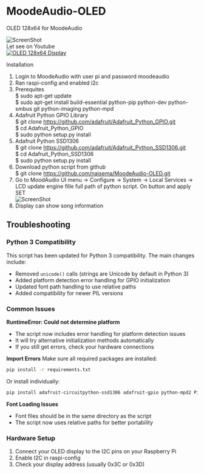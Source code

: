 # MoodeAudio-OLED
OLED 128x64 for MoodeAudio

![ScreenShot](https://github.com/naisema/MoodeAudio-OLED/blob/developer/OLED%20128x64.jpg?raw=true "OLED 128x64 Display")
<br />
Let see on Youtube <br />
[![OLED 128x64 Display](https://img.youtube.com/vi/ZFla1naHdzA/0.jpg)](https://www.youtube.com/watch?v=ZFla1naHdzA "OLED 126x64 Display")
<br />

Installation

1. Login to MoodeAudio with user pi and password moodeaudio
2. Ran raspi-config and enabled i2c
3. Prerequites <br />
   $ sudo apt-get update <br />
   $ sudo apt-get install build-essential python-pip python-dev python-smbus git python-imaging python-mpd<br />
4. Adafruit Python GPIO Library <br />
   $ git clone https://github.com/adafruit/Adafruit_Python_GPIO.git <br />
   $ cd Adafruit_Python_GPIO <br />
   $ sudo python setup.py install <br />
5. Adafruit Python SSD1306 <br />
   $ git clone https://github.com/adafruit/Adafruit_Python_SSD1306.git <br />
   $ cd Adafruit_Python_SSD1306 <br />
   $ sudo python setup.py install <br />
6. Download python script from github <br />
   $ git clone https://github.com/naisema/MoodeAudio-OLED.git <br />
7. Go to MoodAudio UI menu -> Configure -> System -> Local Services -> LCD update engine
   fille full path of python script. On button and apply SET <br />
   ![ScreenShot](https://github.com/naisema/MoodeAudio-OLED/blob/developer/Python_LCD_setup.jpg?raw=true "Python LCD setup")
8. Display can show song information

## Troubleshooting

### Python 3 Compatibility
This script has been updated for Python 3 compatibility. The main changes include:
- Removed `unicode()` calls (strings are Unicode by default in Python 3)
- Added platform detection error handling for GPIO initialization
- Updated font path handling to use relative paths
- Added compatibility for newer PIL versions

### Common Issues

**RuntimeError: Could not determine platform**
- The script now includes error handling for platform detection issues
- It will try alternative initialization methods automatically
- If you still get errors, check your hardware connections

**Import Errors**
Make sure all required packages are installed:
```bash
pip install -r requirements.txt
```

Or install individually:
```bash
pip install adafruit-circuitpython-ssd1306 adafruit-gpio python-mpd2 Pillow
```

**Font Loading Issues**
- Font files should be in the same directory as the script
- The script now uses relative paths for better portability

### Hardware Setup
1. Connect your OLED display to the I2C pins on your Raspberry Pi
2. Enable I2C in raspi-config
3. Check your display address (usually 0x3C or 0x3D)
